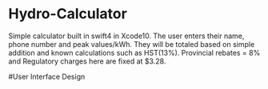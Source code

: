 # Hydro-Calculator
Simple calculator built in swift4 in Xcode10. The user enters their name, phone number and peak values/kWh. They will be totaled 
based on simple addition and known calculations such as HST(13%). Provincial rebates = 8% and Regulatory charges here are fixed at $3.28.

#User Interface Design 

